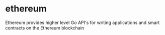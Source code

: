 # ethereum
Ethereum provides higher level Go API's for writing applications and smart contracts on the Ethereum blockchain
